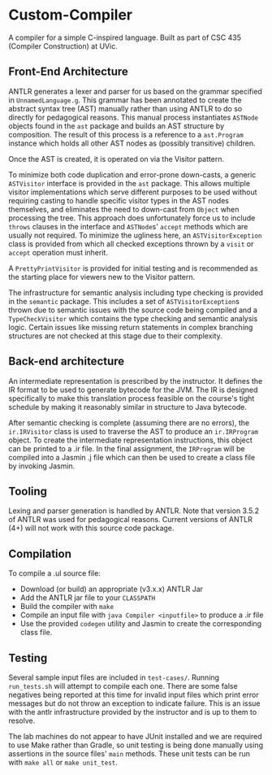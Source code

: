 # Custom-Compiler
A compiler for a simple C-inspired language. Built as part of CSC 435 (Compiler Construction) at UVic.

## Front-End Architecture

ANTLR generates a lexer and parser for us based on the grammar specified in `UnnamedLanguage.g`. This grammar has been annotated 
to create the abstract syntax tree (AST) manually rather than using ANTLR to do so directly for pedagogical reasons.
This manual process instantiates `ASTNode` objects found in the `ast` package and builds an AST structure by composition. 
The result of this process is a reference to a `ast.Program` instance which holds all other AST nodes as (possibly transitive) children.

Once the AST is created, it is operated on via the Visitor pattern.

To minimize both code duplication and error-prone down-casts, a generic `ASTVisitor` interface is provided in the `ast` package. This allows
multiple visitor implementations which serve different purposes to be used without requiring casting to handle specific visitor types
in the AST nodes themselves, and eliminates the need to down-cast from `Object` when processing the tree.
This approach does unfortunately force us to include `throws` clauses in the interface and `ASTNode`s' `accept` methods which are usually
not required. To minimize the ugliness here, an `ASTVisitorException` class is provided from which all checked exceptions thrown by a `visit`
or `accept` operation must inherit.

A `PrettyPrintVisitor` is provided for initial testing and is recommended as the starting place for viewers new to the Visitor pattern.

The infrastructure for semantic analysis including type checking is provided in the `semantic` package.
This includes a set of `ASTVisitorException`s thrown due to semantic issues with the source code being compiled and a `TypeCheckVisitor`
which contains the type checking and semantic analysis logic. Certain issues like missing return statements in complex branching structures
are not checked at this stage due to their complexity.

## Back-end architecture

An intermediate representation is prescribed by the instructor. It defines the IR format to be used to generate bytecode for the JVM. The IR is designed specifically to make this translation process feasible on the course's tight schedule by making it reasonably similar in structure to Java bytecode. 

After semantic checking is complete (assuming there are no errors), the `ir.IRVisitor` class is used to traverse the AST to produce an `ir.IRProgram` object. To create the intermediate representation instructions, this object can be printed to a .ir file. In the final assignment, the `IRProgram` will be compiled into a Jasmin .j file which can then be used to create a class file by invoking Jasmin.

## Tooling

Lexing and parser generation is handled by ANTLR. Note that version 3.5.2 of ANTLR was used for pedagogical reasons. Current versions of ANTLR (4+) will not work with this source code package. 

## Compilation
To compile a .ul source file:
* Download (or build) an appropriate (v3.x.x) ANTLR Jar
* Add the ANTLR jar file to your `CLASSPATH`
* Build the compiler with `make`
* Compile an input file with `java Compiler <inputfile>` to produce a .ir file
* Use the provided `codegen` utility and Jasmin to create the corresponding class file.

## Testing

Several sample input files are included in `test-cases/`. Running `run_tests.sh` will attempt to compile each one. There are some false negatives being reported at this time for invalid input files which print error messages but do not throw an exception to indicate failure. This is an issue with the antlr infrastructure provided by the instructor and is up to them to resolve.

The lab machines do not appear to have JUnit installed and we are required to use Make rather than Gradle, so unit testing is being done manually using assertions in the source files' `main` methods. These unit tests can be run with `make all` or `make unit_test`.
